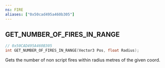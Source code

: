 ```yaml
---
ns: FIRE
aliases: ["0x50cad495a460b305"]
---
```

## GET_NUMBER_OF_FIRES_IN_RANGE

```c
// 0x50CAD495A460B305
int GET_NUMBER_OF_FIRES_IN_RANGE(Vector3 Pos, float Radius);
```

Gets the number of non script fires within radius metres of the given coord.

